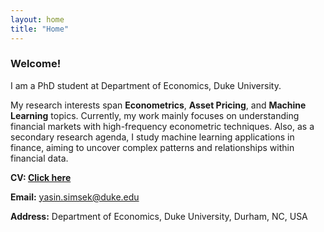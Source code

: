 ```yaml
---
layout: home
title: "Home"
---
```


### Welcome!
I am a PhD student at Department of Economics, Duke University. 

My research interests span **Econometrics**, **Asset Pricing**, and **Machine Learning** topics. Currently, my work mainly focuses on understanding financial markets with high-frequency econometric techniques. Also, as a secondary research agenda, I study machine learning applications in finance, aiming to uncover complex patterns and relationships within financial data.

<!-- My CV is available [here](assets/documents/yasin_simsek_resume.pdf).

<span style="text-decoration: underline; color: #007BFF;"><strong>Contact</strong></span> -->

<i class="fas fa-file-alt"></i> **CV: [Click here](assets/documents/yasin_simsek_resume.pdf)**

<i class="fas fa-envelope"></i> **Email:** [yasin.simsek@duke.edu](mailto:yasin.simsek@duke.edu)

<i class="fas fa-map-marker-alt"></i> **Address:** Department of Economics, Duke University, Durham, NC, USA
